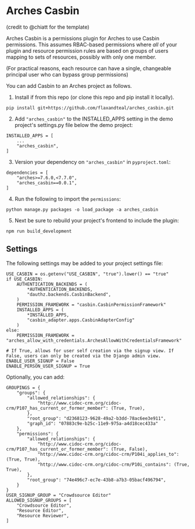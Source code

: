# Arches Casbin

(credit to @chiatt for the template)

Arches Casbin is a permissions plugin for Arches to use Casbin
permissions. This assumes RBAC-based permissions where *all* of
your plugin and resource permission rules are based on groups of
users mapping to sets of resources, possibly with only one member.

(For practical reasons, each resource can have a single, changeable
principal user who can bypass group permissions)

You can add Casbin to an Arches project as follows.

1. Install if from this repo (or clone this repo and pip install it locally). 
```
pip install git+https://github.com/flaxandteal/arches_casbin.git
```

2. Add `"arches_casbin"` to the INSTALLED_APPS setting in the demo project's settings.py file below the demo project:
```
INSTALLED_APPS = [
    ...
    "arches_casbin",
]
```

3. Version your dependency on `"arches_casbin"` in `pyproject.toml`:
```
dependencies = [
    "arches>=7.6.0,<7.7.0",
    "arches_casbin==0.0.1",
]
```

4. Run the following to import the `permissions`:
```
python manage.py packages -o load_package -a arches_casbin
```

5. Next be sure to rebuild your project's frontend to include the plugin:
```
npm run build_development
```

## Settings

The following settings may be added to your project settings file:

    USE_CASBIN = os.getenv("USE_CASBIN", "true").lower() == "true"
    if USE_CASBIN:
        AUTHENTICATION_BACKENDS = (
            *AUTHENTICATION_BACKENDS,
            "dauthz.backends.CasbinBackend",
        )
        PERMISSION_FRAMEWORK = "casbin.CasbinPermissionFramework"
        INSTALLED_APPS = (
            *INSTALLED_APPS,
            "casbin_adapter.apps.CasbinAdapterConfig"
        )
    else:
        PERMISSION_FRAMEWORK = "arches_allow_with_credentials.ArchesAllowWithCredentialsFramework"

    # If True, allows for user self creation via the signup view. If False, users can only be created via the Django admin view.
    ENABLE_USER_SIGNUP = False
    ENABLE_PERSON_USER_SIGNUP = True

Optionally, you can add:

    GROUPINGS = {
        "groups": {
            "allowed_relationships": {
                "http://www.cidoc-crm.org/cidoc-crm/P107_has_current_or_former_member": (True, True),
            },
            "root_group": "d2368123-9628-49a2-b3dd-78ac6ee3e911",
            "graph_id": "07883c9e-b25c-11e9-975a-a4d18cec433a"
        },
        "permissions": {
            "allowed_relationships": {
                "http://www.cidoc-crm.org/cidoc-crm/P107_has_current_or_former_member": (True, False),
                "http://www.cidoc-crm.org/cidoc-crm/P104i_applies_to": (True, True),
                "http://www.cidoc-crm.org/cidoc-crm/P10i_contains": (True, True),
            },
            "root_group": "74e496c7-ec7e-43b8-a7b3-05bacf496794",
        }
    }
    USER_SIGNUP_GROUP = "Crowdsource Editor"
    ALLOWED_SIGNUP_GROUPS = [
        "Crowdsource Editor",
        "Resource Editor",
        "Resource Reviewer",
    ]

